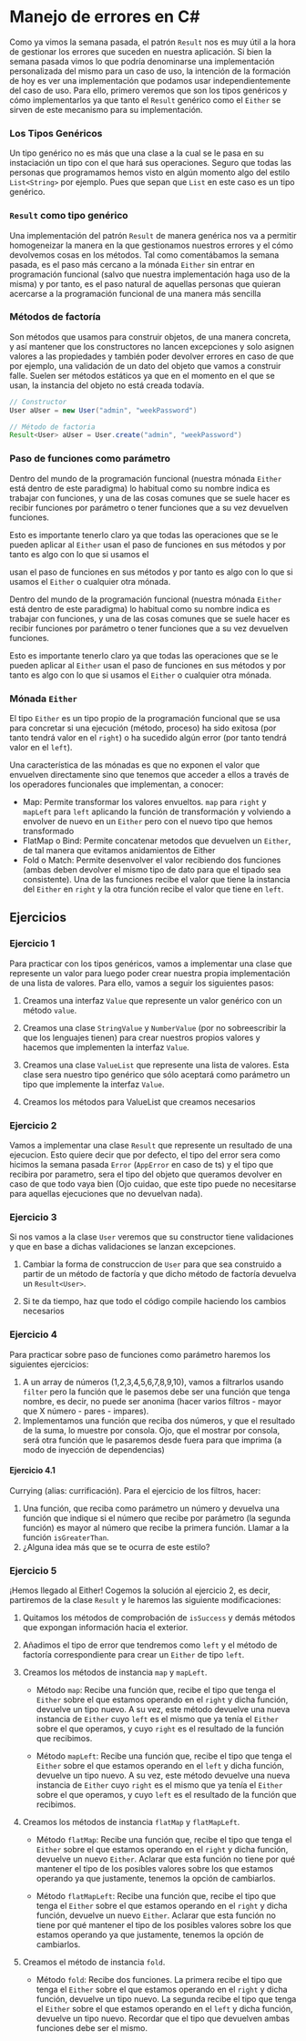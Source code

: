 # Manejo de errores en C#
Como ya vimos la semana pasada, el patrón `Result` nos es muy útil a la hora
de gestionar los errores que suceden en nuestra aplicación. Si bien la semana
pasada vimos lo que podría denominarse una implementación personalizada del
mismo para un caso de uso, la intención de la formación de hoy es ver una
implementación que podamos usar independientemente del caso de uso. Para ello,
primero veremos que son los tipos genéricos y cómo implementarlos ya que tanto
el `Result` genérico como el `Either` se sirven de este mecanismo para su
implementación.

### **Los Tipos Genéricos**
Un tipo genérico no es más que una clase a la cual se le pasa en su instaciación
un tipo con el que hará sus operaciones. Seguro que todas las personas que
programamos hemos visto en algún momento algo del estilo `List<String>` por
ejemplo. Pues que sepan que `List` en este caso es un tipo genérico.

### **`Result` como tipo genérico**
Una implementación del patrón `Result` de manera genérica nos va a permitir
homogeneizar la manera en la que gestionamos nuestros errores y el cómo
devolvemos cosas en los métodos. Tal como comentábamos la semana pasada,
es el paso más cercano a la mónada `Either` sin entrar en programación
funcional (salvo que nuestra implementación haga uso de la misma) y por
tanto, es el paso natural de aquellas personas que quieran acercarse a la
programación funcional de una manera más sencilla

### **Métodos de factoría**
Son métodos que usamos para construir objetos, de una manera concreta, y así
mantener que los constructores no lancen excepciones y solo asignen valores
a las propiedades y también poder devolver errores en caso de que por ejemplo,
una validación de un dato del objeto que vamos a construir falle. Suelen ser
métodos estáticos ya que en el momento en el que se usan, la instancia del
objeto no está creada todavía.

```java
// Constructor
User aUser = new User("admin", "weekPassword")

// Método de factoria
Result<User> aUser = User.create("admin", "weekPassword")
```

### **Paso de funciones como parámetro**
Dentro del mundo de la programación funcional (nuestra mónada `Either` está
dentro de este paradigma) lo habitual como su nombre indica es trabajar con
funciones, y una de las cosas comunes que se suele hacer es recibir funciones
por parámetro o tener funciones que a su vez devuelven funciones.

Esto es importante tenerlo claro ya que todas las operaciones que se le pueden
aplicar al `Either` usan el paso de funciones en sus métodos y por tanto es
algo con lo que si usamos el

usan el paso de funciones en sus métodos y por tanto es algo con lo que si
usamos el `Either` o cualquier otra mónada.

Dentro del mundo de la programación funcional (nuestra mónada `Either` está
dentro de este paradigma) lo habitual como su nombre indica es trabajar con
funciones, y una de las cosas comunes que se suele hacer es recibir funciones
por parámetro o tener funciones que a su vez devuelven funciones.

Esto es importante tenerlo claro ya que todas las operaciones que se le
pueden aplicar al `Either` usan el paso de funciones en sus métodos y por
tanto es algo con lo que si usamos el `Either` o cualquier otra mónada.

### **Mónada `Either`**
El tipo `Either` es un tipo propio de la programación funcional que se usa
para concretar si una ejecución (método, proceso) ha sido exitosa (por tanto
tendrá valor en el `right`) o ha sucedido algún error (por tanto tendrá valor
en el `left`).

Una característica de las mónadas es que no exponen el valor que envuelven
directamente sino que tenemos que acceder a ellos a través de los operadores
funcionales que implementan, a conocer:
- Map: Permite transformar los valores envueltos. `map` para `right` y `mapLeft`
  para `left` aplicando la función de transformación y volviendo a envolver de
  nuevo en un `Either` pero con el nuevo tipo que hemos transformado
- FlatMap o Bind: Permite concatenar metodos que devuelven un `Either`, de tal
  manera que evitamos anidamientos de Either
- Fold o Match: Permite desenvolver el valor recibiendo dos funciones (ambas
  deben devolver el mismo tipo de dato para que el tipado sea consistente). Una
  de las funciones recibe el valor que tiene la instancia del `Either` en `right`
  y la otra función recibe el valor que tiene en `left`.


## Ejercicios
### __Ejercicio 1__
Para practicar con los tipos genéricos, vamos a implementar una clase que
represente un valor para luego poder crear nuestra propia implementación
de una lista de valores. Para ello, vamos a seguir los siguientes pasos:

1. Creamos una interfaz `Value` que represente un valor genérico con un
   método `value`.

2. Creamos una clase `StringValue` y `NumberValue` (por no sobreescribir
   la que los lenguajes tienen) para crear nuestros propios valores y
   hacemos que implementen la interfaz `Value`.

3. Creamos una clase `ValueList` que represente una lista de valores. Esta
   clase sera nuestro tipo genérico que sólo aceptará como parámetro un tipo
   que implemente la interfaz `Value`.

4. Creamos los métodos para ValueList que creamos necesarios

### __Ejercicio 2__
Vamos a implementar una clase `Result` que represente un resultado de una
ejecucion. Esto quiere decir que por defecto, el tipo del error sera como
hicimos la semana pasada `Error` (`AppError` en caso de ts) y el tipo que
recibira por parametro, sera el tipo del objeto que queramos devolver en
caso de que todo vaya bien (Ojo cuidao, que este tipo puede no necesitarse
para aquellas ejecuciones que no devuelvan nada).

### __Ejercicio 3__
Si nos vamos a la clase `User` veremos que su constructor tiene validaciones
y que en base a dichas validaciones se lanzan excepciones.

1. Cambiar la forma de construccion de `User` para que sea construido a partir
   de un método de factoría y que dicho método de factoría devuelva un `Result<User>`.

2. Si te da tiempo, haz que todo el código compile haciendo los cambios necesarios

### __Ejercicio 4__
Para practicar sobre paso de funciones como parámetro haremos los siguientes
ejercicios:

1. A un array de números (1,2,3,4,5,6,7,8,9,10), vamos a filtrarlos usando `filter`
   pero la función que le pasemos debe ser una función que tenga nombre, es decir,
   no puede ser anonima (hacer varios filtros - mayor que X número - pares - impares).
2. Implementamos una función que reciba dos números, y que el resultado de la
   suma, lo muestre por consola. Ojo, que el mostrar por consola, será otra función
   que le pasaremos desde fuera para que imprima (a modo de inyección de dependencias)

#### __Ejercicio 4.1__
Currying (alias: currificación). Para el ejercicio de los filtros, hacer:

1. Una función, que reciba como parámetro un número y devuelva una función que
   indique si el número que recibe por parámetro (la segunda función) es mayor
   al número que recibe la primera función. Llamar a la función `isGreaterThan`.
2. ¿Alguna idea más que se te ocurra de este estilo?

### __Ejercicio 5__
¡Hemos llegado al Either! Cogemos la solución al ejercicio 2, es decir, partiremos
de la clase `Result` y le haremos las siguiente modificaciones:

1. Quitamos los métodos de comprobación de `isSuccess` y demás métodos que expongan
   información hacia el exterior.
2. Añadimos el tipo de error que tendremos como `left` y el método de factoría
   correspondiente para crear un `Either` de tipo `left`.
3. Creamos los métodos de instancia `map` y `mapLeft`.

   - Método `map`: Recibe una función que, recibe el tipo que tenga el `Either`
     sobre el que estamos operando en el `right` y dicha función, devuelve un tipo nuevo.
     A su vez, este método devuelve una nueva instancia de `Either` cuyo `left` es el
     mismo que ya tenía el `Either` sobre el que operamos, y cuyo `right` es el resultado
     de la función que recibimos.

   - Método `mapLeft`: Recibe una función que, recibe el tipo que tenga el `Either`
     sobre el que estamos operando en el `left` y dicha función, devuelve un tipo nuevo.
     A su vez, este método devuelve una nueva instancia de `Either` cuyo `right` es el
     mismo que ya tenía el `Either` sobre el que operamos, y cuyo `left` es el resultado
     de la función que recibimos.

4. Creamos los métodos de instancia `flatMap` y `flatMapLeft`.
   - Método `flatMap`: Recibe una función que, recibe el tipo que tenga el `Either`
     sobre el que estamos operando en el `right` y dicha función, devuelve un nuevo `Either`.
     Aclarar que esta función no tiene por qué mantener el tipo de los posibles valores sobre
     los que estamos operando ya que justamente, tenemos la opción de cambiarlos.

   - Método `flatMapLeft`: Recibe una función que, recibe el tipo que tenga el `Either`
     sobre el que estamos operando en el `right` y dicha función, devuelve un nuevo `Either`.
     Aclarar que esta función no tiene por qué mantener el tipo de los posibles valores sobre
     los que estamos operando ya que justamente, tenemos la opción de cambiarlos.

5. Creamos el método de instancia `fold`.
   - Método `fold`: Recibe dos funciones. La primera recibe el tipo que tenga el `Either`
     sobre el que estamos operando en el `right` y dicha función, devuelve un tipo nuevo. La
     segunda recibe el tipo que tenga el `Either` sobre el que estamos operando en el `left`
     y dicha función, devuelve un tipo nuevo. Recordar que el tipo que devuelven ambas
     funciones debe ser el mismo.
